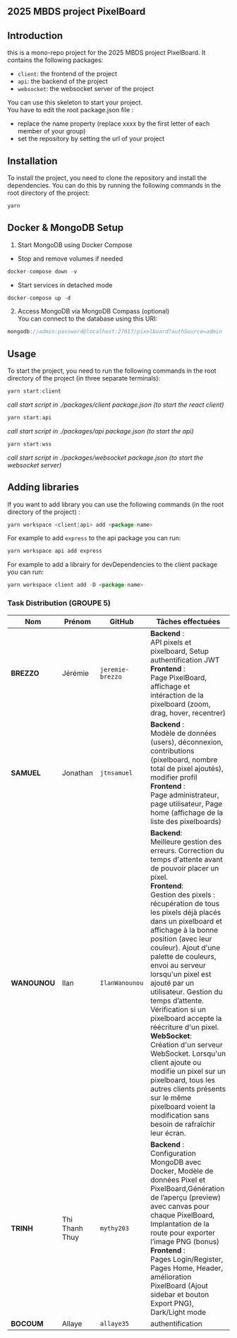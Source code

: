 ## 2025 MBDS project PixelBoard

## Introduction
this is a mono-repo project for the 2025 MBDS project PixelBoard. It contains the following packages:
- `client`: the frontend of the project
- `api`: the backend of the project
- `websocket`: the websocket server of the project

You can use this skeleton to start your project.    
You have to edit the root package.json file : 
- replace the name property (replace xxxx by the first letter of each member of your group)
- set the repository by setting the url of your project  


## Installation
To install the project, you need to clone the repository and install the dependencies. You can do this by running the following commands in the root directory of the project:
``` js
yarn
```
## Docker & MongoDB Setup
1. Start MongoDB using Docker Compose
- Stop and remove volumes if needed
``` js
docker-compose down -v 
```
-  Start services in detached mode
``` js
docker-compose up -d 
```
2. Access MongoDB via MongoDB Compass (optional)<br>
You can connect to the database using this URI:
``` js
mongodb://admin:password@localhost:27017/pixelboard?authSource=admin
```
## Usage
To start the project, you need to run the following commands in the root directory of the project (in three separate terminals):
``` js
yarn start:client 
```
*call start script in ./packages/client package.json (to start the react client)*  

``` js
yarn start:api 
```
*call start script in ./packages/api package.json (to start the api)*

``` js
yarn start:wss
```
*call start script in ./packages/websocket package.json (to start the websocket server)*

## Adding libraries

If you want to add library you can use the following commands (in the root directory of the project) :
``` js
yarn workspace <client|api> add <package-name> 
```
For example to add `express` to the api package you can run:
``` js
yarn workspace api add express
```

For example to add a librairy for devDependencies to the client package you can run:
``` js
yarn workspace client add -D <package-name>
```

###  Task Distribution (GROUPE 5)

| Nom           | Prénom         | GitHub              | Tâches effectuées                           |
|---------------|----------------|----------------------|----------------------------------------------|
| **BREZZO**    | Jérémie        | `jeremie-brezzo`     |   **Backend** :<br> API pixels et pixelboard, Setup authentification JWT<br>**Frontend** :<br>Page PixelBoard, affichage et intéraction de la pixelboard (zoom, drag, hover, recentrer)                                       |
| **SAMUEL**    | Jonathan       | `jtnsamuel`          |   **Backend** :<br> Modèle de données (users), déconnexion, contributions (pixelboard, nombre total de pixel ajoutés), modifier profil<br>**Frontend** :<br>Page administrateur, page utilisateur, Page home (affichage de la liste des pixelboards)                                          |
| **WANOUNOU**  | Ilan           | `IlanWanounou`       |  **Backend**: <br> Meilleure gestion des erreurs. Correction du temps d'attente avant de pouvoir placer un pixel. <br> **Frontend**: <br>  Gestion des pixels : récupération de tous les pixels déjà placés dans un pixelboard et affichage à la bonne position (avec leur couleur). Ajout d'une palette de couleurs, envoi au serveur lorsqu'un pixel est ajouté par un utilisateur. Gestion du temps d’attente. Vérification si un pixelboard accepte la réécriture d'un pixel. <br>  **WebSocket**: <br> Création d'un serveur WebSocket. Lorsqu'un client ajoute ou modifie un pixel sur un pixelboard, tous les autres clients présents sur le même pixelboard voient la modification sans besoin de rafraîchir leur écran.                                                           |
| **TRINH**     | Thi Thanh Thuy | `mythy203`           | **Backend** :<br>Configuration MongoDB avec Docker, Modèle de données Pixel et PixelBoard,Génération de l’aperçu (preview) avec canvas pour chaque PixelBoard,  Implantation de la route pour exporter l’image PNG (bonus)<br>**Frontend** :<br>Pages Login/Register, Pages Home, Header, amélioration PixelBoard (Ajout sidebar et bouton Export PNG), Dark/Light mode  |
| **BOCOUM**    | Allaye         | `allaye35`           | authentification |


